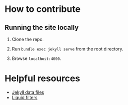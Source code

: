 # How to contribute

## Running the site locally

1. Clone the repo.

2. Run `bundle exec jekyll serve` from the root directory.

3. Browse `localhost:4000`.




# Helpful resources

- [Jekyll data files](https://jekyllrb.com/docs/datafiles/)
- [Liquid filters](https://shopify.github.io/liquid/)
